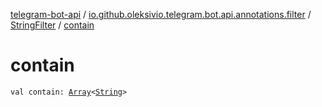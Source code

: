 [telegram-bot-api](../../index.md) / [io.github.oleksivio.telegram.bot.api.annotations.filter](../index.md) / [StringFilter](index.md) / [contain](./contain.md)

# contain

`val contain: `[`Array`](https://kotlinlang.org/api/latest/jvm/stdlib/kotlin/-array/index.html)`<`[`String`](https://kotlinlang.org/api/latest/jvm/stdlib/kotlin/-string/index.html)`>`
